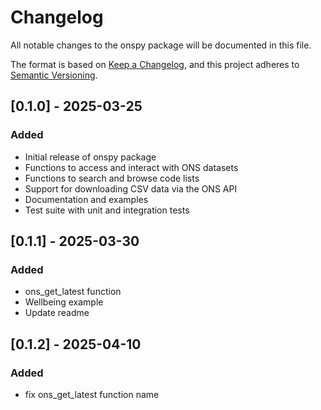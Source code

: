 # Changelog

All notable changes to the onspy package will be documented in this file.

The format is based on [Keep a Changelog](https://keepachangelog.com/en/1.0.0/),
and this project adheres to [Semantic Versioning](https://semver.org/spec/v2.0.0.html).

## [0.1.0] - 2025-03-25

### Added

- Initial release of onspy package
- Functions to access and interact with ONS datasets
- Functions to search and browse code lists
- Support for downloading CSV data via the ONS API
- Documentation and examples
- Test suite with unit and integration tests

## [0.1.1] - 2025-03-30

### Added

- ons_get_latest function
- Wellbeing example
- Update readme

## [0.1.2] - 2025-04-10

### Added

- fix ons_get_latest function name
